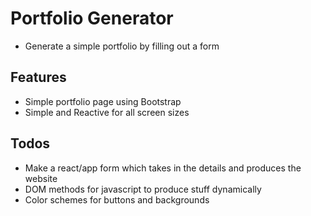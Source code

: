 # Portfolio Generator
- Generate a simple portfolio by filling out a form

## Features
- Simple portfolio page using Bootstrap
- Simple and Reactive for all screen sizes

## Todos
- Make a react/app form which takes in the details and produces the website
- DOM methods for javascript to produce stuff dynamically
- Color schemes for buttons and backgrounds